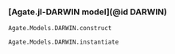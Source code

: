 ### [Agate.jl-DARWIN model](@id DARWIN)

```@docs
Agate.Models.DARWIN.construct
```

```@docs
Agate.Models.DARWIN.instantiate
```

